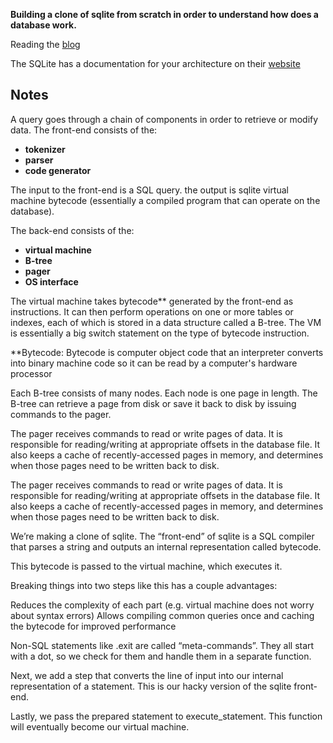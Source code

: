 **Building a clone of sqlite from scratch in order to understand how does a database work.**


Reading the [blog](https://cstack.github.io/db_tutorial/)

The SQLite has a documentation for your architecture on their [website](https://www.sqlite.org/arch.html)



## Notes

A query goes through a chain of components in order to retrieve or modify data. The front-end consists of the:

- **tokenizer**
- **parser**
- **code generator**

The input to the front-end is a SQL query. the output is sqlite virtual machine bytecode (essentially a compiled program that can operate on the database).

The back-end consists of the:

- **virtual machine**
- **B-tree**
- **pager**
- **OS interface**

The virtual machine takes bytecode** generated by the front-end as instructions. It can then perform operations on one or more tables or indexes, each of which is stored in a data structure called a B-tree. The VM is essentially a big switch statement on the type of bytecode instruction.

**Bytecode: Bytecode is computer object code that an interpreter converts into binary machine code so it can be read by a computer's hardware processor


Each B-tree consists of many nodes. Each node is one page in length. The B-tree can retrieve a page from disk or save it back to disk by issuing commands to the pager.


The pager receives commands to read or write pages of data. It is responsible for reading/writing
at appropriate offsets in the database file.
It also keeps a cache of recently-accessed pages in memory, and determines when those pages need to be written back to disk.


The pager receives commands to read or write pages of data. It is responsible for reading/writing at appropriate
offsets in the database file. It also keeps a cache of recently-accessed pages in memory,
and determines when those pages need to be written back to disk.


We’re making a clone of sqlite. The “front-end” of sqlite is a SQL compiler that parses a string and outputs an internal representation called bytecode.

This bytecode is passed to the virtual machine, which executes it.

Breaking things into two steps like this has a couple advantages:

Reduces the complexity of each part (e.g. virtual machine does not worry about syntax errors)
Allows compiling common queries once and caching the bytecode for improved performance

Non-SQL statements like .exit are called “meta-commands”. They all start with a dot, so we check for them and handle them in a separate function.

Next, we add a step that converts the line of input into our internal representation of a statement. This is our hacky version of the sqlite front-end.

Lastly, we pass the prepared statement to execute_statement. This function will eventually become our virtual machine.